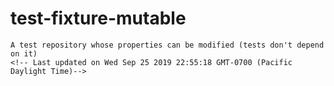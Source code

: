# test-fixture-mutable
    A test repository whose properties can be modified (tests don't depend on it)
    <!-- Last updated on Wed Sep 25 2019 22:55:18 GMT-0700 (Pacific Daylight Time)-->